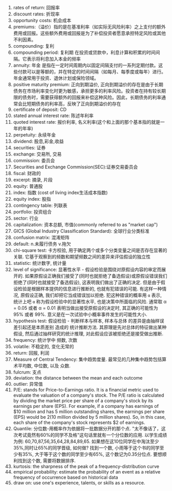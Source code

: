 1. rates of return: 回报率
2. discount rates: 折现率
3. opportunity costs: 机会成本
4. premiums:（溢价）指的是在基准利率（如实际无风险利率）之上支付的额外费用或回报。这些额外费用或回报是为了补偿投资者愿意承担特定风险或其他不利因素。
5. compounding: 复利
6. compounding period: 复利期 在投资或贷款中，利息计算和积累的时间间隔。它表示将利息加入本金的频率
7. annuity: 年金 是指在一定时间周期内以固定间隔支付的一系列定期付款。这些付款可以是等额的，并在特定的时间间隔（如每月、每季度或每年）进行。年金通常用于投资、退休计划或保险领域。
8. positive maturity premium: 正向到期溢价, 正向到期溢价的存在是由于长期债务在市场利率变化时更为敏感，承担更多的利率风险。投资者在持有较长期限的债务时，需要获得额外的回报来补偿这种风险。因此，长期债务的利率通常会比短期债务的利率高，反映了正向到期溢价的存在
9. certificate of deposit: CD 
10. stated annual interest rate: 陈述年利率
11. quoted interest rate: 报价利率, 名义利率(这个和上面的那个基本指的就是一年的年率)
12. perpetuity: 永续年金
13. dividend: 股息,彩金,收益
14. securities: 证券
15. exchange: 交易所, 交易
16. commission: 委员会
17. Securities and Exchange Commission(SEC):证券交易委员会
18. fiscal: 财政的
19. excerpt: 摘录, 片段
20. equity: 普通股
21. index: 指数 (cost of living index生活成本指数)
22. equity index: 股指
23. contingency table: 列联表
24. portfolio: 投资组合
25. sector: 行业
26. capitalization: 资本总额, 市值(commonly referred to as "market cap")
27. GICS (Global Industry Classification Standard): 全球行业分类标准
28. confusion matrix: 混淆矩阵
29. default: n.未履行债务 v.拖欠
30. chi-square test: 卡方校验, 用于确定两个或多个分类变量之间是否存在显著的关联. 它基于观察到的频数和期望频数之间的差异来评估假设的独立性
31. statistic: 统计数字, 统计量
32. level of significance: 显著性水平 - 假设检验是围绕对原假设内容的审定而展开的. 如果原假设正确我们接受了(同时也就拒绝了备选假设)或原假设错误我们拒绝了(同时也就接受了备选假设), 这表明我们做出了正确的决定. 但是由于假设检验是根据样本提供的信息进行推断的, 也就有犯错误的可能. 有这样一种情况, 原假设正确, 我们却把它当成错误加以拒绝. 犯这种错误的概率用 `α` 表示, 统计上吧 `α` 称为假设检验中的显著性水平, 也是决策中所面临的风险. 通常取 α = 0.05 或者 α = 0.01 表明当做出接受原假设的决定时, 其正确的可能性为 95% 或者 99%. 意义是在一次试验中小概率事件发生的可能性大小. 
33. hypothesis test: 假设检验 - 判断样本与样本, 样本与总体 的差异是由抽样误差引起还是本质差别 造成的 统计推断方法. 其原理是先对总体的特征做出某种假设, 然后通过抽样研究的统计推理, 对此假设应该被拒绝还是接受做出推断. 
34. frequency: 统计学中 频数, 次数
35. volatile: 不稳定的, 变化无常的
36. return: 回报, 利润
37. Measure of Central Tendency: 集中趋势度量. 最常见的几种集中趋势包括算术平均数, 中位数, 以及 众数.
38. fulcrum: 支点
39. deviation: the distance between the mean and each outcome
40. outlier: 异常值
41. P/E: stands for Price-to-Earnings ratio. It is a financial metric used to evaluate the valuation of a company's stock. The P/E ratio is calculated by dividing the market price per share of a company's stock by its earnings per share (EPS). For example, if a company has earnings of $10 million and has 5 million outstanding shares, the earnings per share (EPS) would be $2 ($10 million divided by 5 million shares). So, in this case, each share of the company's stock represents $2 of earnings.
42. Quantile: 分位数-用概率作为依据将一批数据分开的那个点. "太不像话了，这次考试竟然有60%的同学不及格"这句话里就有一个分位数的应用. 以学生成绩为例: 60,70,87,56,35,64,28,84,89,65. 如果想在这10位同学在中淘汰至少35%,同时让65%的同学晋级, 如何做? 找到一个数, 小雨等于这个书的同学至少有35%, 大于等于这个数的同学至少有65%, 这个数记为0.35分位点. 要想顺利找到这个数, 需要将数据排序.
43. kurtosis: the sharpness of the peak of a frequency-distribution curve
44. empirical probability: estimate the probability of an event as a relative frequency of occurrence based on historical data
45. draw on: use one's experience, talents, or skills as a resource.